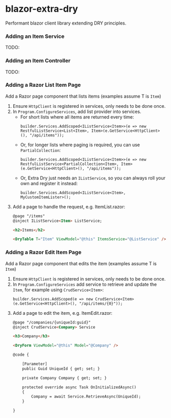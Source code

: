 # blazor-extra-dry
Performant blazor client library extending DRY principles.

### Adding an Item Service

TODO:

### Adding an Item Controller

TODO:

### Adding a Razor List Item Page

Add a Razor page component that lists items (examples assume T is `Item`)

  1. Ensure `HttpClient` is registered in services, only needs to be done once.
  2. In `Program.ConfigureServices`, add list provider into services.  
     * For short lists where all items are returned every time:
       ```cSharp
       builder.Services.AddScoped<IListService<Item>>(e => new RestfulListService<List<Item>, Item>(e.GetService<HttpClient>(), "/api/items"));
       ```
     * Or, for longer lists where paging is required, you can use `PartialCollection`:
       ```cSharp
       builder.Services.AddScoped<IListService<Item>>(e => new RestfulListService<PartialCollection<Item>, Item> (e.GetService<HttpClient>(), "/api/items"));
       ```
     * Or, Extra Dry just needs an `IListService`, so you can always roll your own and register it instead:
       ```cSharp
       builder.Services.AddScoped<IListService<Item>, MyCustomItemLister>();
       ```
  3. Add a page to handle the request, e.g. ItemList.razor:
     ```html
     @page "/items"
     @inject IListService<Item> ListService;

     <h2>Items</h2>

     <DryTable T="Item" ViewModel="@this" ItemsService="@ListService" />
      ```

### Adding a Razor Edit Item Page

Add a Razor page component that edits the item (examples assume T is `Item`)

  1. Ensure `HttpClient` is registered in services, only needs to be done once.
  2. In `Program.ConfigureServices` add service to retrieve and update the `Item`, for example using `CrudService<Item>`:
     ```cSharp
     builder.Services.AddScoped(e => new CrudService<Item>(e.GetService<HttpClient>(), "/api/items/{0}"));
     ```
  3. Add a page to edit the item, e.g. ItemEdit.razor:
     ```html
     @page "/companies/{uniqueId:guid}"
     @inject CrudService<Company> Service

     <h3>Company</h3>

     <DryForm ViewModel="@this" Model="@Company" />

     @code {

         [Parameter]
         public Guid UniqueId { get; set; }

         private Company Company { get; set; }

         protected override async Task OnInitializedAsync()
         {
             Company = await Service.RetrieveAsync(UniqueId);
         }

     }

     ```

